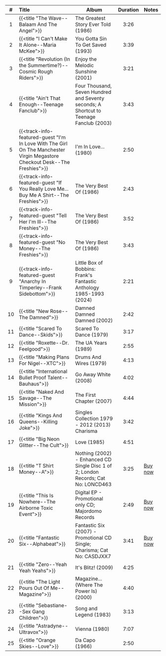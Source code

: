 | #  | Title                                                                                                                      | Album                                                                                  | Duration | Notes                                                   |
|:--:|:---------------------------------------------------------------------------------------------------------------------------|----------------------------------------------------------------------------------------|:--------:|---------------------------------------------------------|
| 1  | {{<title "The Wave--Balaam And The Angel">}}                                                                               | The Greatest Story Ever Told (1986)                                                    |   3:26   |                                                         |
| 2  | {{<title "I Can't Make It Alone--Maria McKee">}}                                                                           | You Gotta Sin To Get Saved (1993)                                                      |   3:39   |                                                         |
| 3  | {{<title "Revolution (In the Summertime?)--Cosmic Rough Riders">}}                                                         | Enjoy the Melodic Sunshine (2001)                                                      |   3:21   |                                                         |
| 4  | {{<title "Ain't That Enough--Teenage Fanclub">}}                                                                           | Four Thousand, Seven Hundred and Seventy seconds; A Shortcut to Teenage Fanclub (2003) |   3:43   |                                                         |
| 5  | {{<track-info-featured-guest "I'm In Love With The Girl On The Manchester Virgin Megastore Checkout Desk--The Freshies">}} | I'm In Love... (1980)                                                                  |   2:50   |                                                         |
| 6  | {{<track-info-featured-guest "If You Really Love Me... Buy Me A Shirt--The Freshies">}}                                    | The Very Best Of (1986)                                                                |   2:43   |                                                         |
| 7  | {{<track-info-featured-guest "Tell Her I'm Ill--The Freshies">}}                                                           | The Very Best Of (1986)                                                                |   3:52   |                                                         |
| 8  | {{<track-info-featured-guest "No Money--The Freshies">}}                                                                   | The Very Best Of (1986)                                                                |   3:43   |                                                         |
| 9  | {{<track-info-featured-guest "Anarchy In Timperley--Frank Sidebottom">}}                                                   | Little Box of Bobbins: Frank's Fantastic Anthology 1985-1993 (2024)                    |   2:21   |                                                         |
| 10 | {{<title "New Rose--The Damned">}}                                                                                         | Damned Damned Damned (2002)                                                            |   2:42   |                                                         |
| 11 | {{<title "Scared To Dance--Skids">}}                                                                                       | Scared To Dance (1979)                                                                 |   3:17   |                                                         |
| 12 | {{<title "Roxette--Dr. Feelgood">}}                                                                                        | The UA Years (1989)                                                                    |   2:55   |                                                         |
| 13 | {{<title "Making Plans For Nigel--XTC">}}                                                                                  | Drums And Wires (1979)                                                                 |   4:13   |                                                         |
| 14 | {{<title "International Bullet Proof Talent--Bauhaus">}}                                                                   | Go Away White (2008)                                                                   |   4:02   |                                                         |
| 15 | {{<title "Naked And Savage--The Mission">}}                                                                                | The First Chapter (2007)                                                               |   4:44   |                                                         |
| 16 | {{<title "Kings And Queens--Killing Joke">}}                                                                               | Singles Collection 1979 - 2012 (2013)                   Charisma                       |   3:42   |                                                         |
| 17 | {{<title "Big Neon Glitter--The Cult">}}                                                                                   | Love (1985)                                                                            |   4:51   |                                                         |
| 18 | {{<title "T Shirt Money--A">}}                                                                                             | Nothing (2002) - Enhanced CD Single Disc 1 of 2; London Records; Cat No: LONCD463      |   3:25   | [Buy now](https://www.discogs.com/sell/item/1417686739) |
| 19 | {{<title "This Is Nowhere--The Airborne Toxic Event">}}                                                                    | Digital EP - Promotional only CD; Majordomo Records                                    |   2:49   | [Buy now](https://www.discogs.com/sell/item/1321052689) |
| 20 | {{<title "Fantastic Six--Alphabeat">}}                                                                                     | Fantastic Six (2007) - Promotional CD Single; Charisma; Cat No: CASDJXX7               |   3:41   | [Buy now](https://www.discogs.com/sell/item/30251303)   |
| 21 | {{<title "Zero--Yeah Yeah Yeahs">}}                                                                                        | It's Blitz! (2009)                                                                     |   4:25   |                                                         |
| 22 | {{<title "The Light Pours Out Of Me--Magazine">}}                                                                          | Magazine... (Where The Power Is) (2000)                                                |   4:40   |                                                         |
| 23 | {{<title "Sebastiane--Sex Gang Children">}}                                                                                | Song and Legend (1983)                                                                 |   3:13   |                                                         |
| 24 | {{<title "Astradyne--Ultravox">}}                                                                                          | Vienna (1980)                                                                          |   7:07   |                                                         |
| 25 | {{<title "Orange Skies--Love">}}                                                                                           | Da Capo (1966)                                                                         |   2:50   |                                                         |
